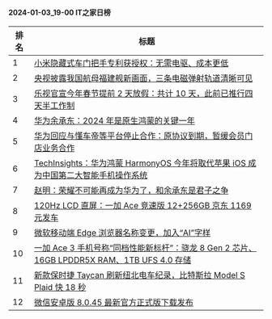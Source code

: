#### 2024-01-03_19-00  IT之家日榜

| 排名 | 标题|
| --- | ---|
| 1 | [小米隐藏式车门把手专利获授权：无需电驱、成本更低](https://www.ithome.com/0/743/084.htm) |
| 2 | [央视披露我国航母福建舰新画面，三条电磁弹射轨道清晰可见](https://www.ithome.com/0/743/059.htm) |
| 3 | [乐视官宣今年春节提前 2 天放假：共计 10 天，此前已推行四天半工作制](https://www.ithome.com/0/742/984.htm) |
| 4 | [华为余承东：2024 年是原生鸿蒙的关键一年](https://www.ithome.com/0/743/002.htm) |
| 5 | [华为回应与懂车帝等平台停止合作：原协议到期，暂缓会员门店业务合作](https://www.ithome.com/0/743/102.htm) |
| 6 | [TechInsights：华为鸿蒙 HarmonyOS 今年将取代苹果 iOS 成为中国第二大智能手机操作系统](https://www.ithome.com/0/743/110.htm) |
| 7 | [赵明：荣耀不可能再成为华为了，和余承东是君子之争](https://www.ithome.com/0/743/154.htm) |
| 8 | [120Hz LCD 直屏：一加 Ace 竞速版 12+256GB 京东 1169 元发车](https://www.ithome.com/0/742/983.htm) |
| 9 | [微软移动端 Edge 浏览器名称变更，加入“AI”字样](https://www.ithome.com/0/743/016.htm) |
| 10 | [一加 Ace 3 手机号称“同档性能新标杆”：骁龙 8 Gen 2 芯片、16GB LPDDR5X RAM、1TB UFS 4.0 存储](https://www.ithome.com/0/743/097.htm) |
| 11 | [新款保时捷 Taycan 刷新纽北电车纪录，比特斯拉 Model S Plaid 快 18 秒](https://www.ithome.com/0/743/041.htm) |
| 12 | [微信安卓版 8.0.45 最新官方正式版下载发布](https://www.ithome.com/0/742/976.htm) |
